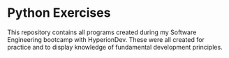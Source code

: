 # Python Exercises
This repository contains all programs created during my Software Engineering bootcamp with HyperionDev. These were all created for practice and to display knowledge of fundamental development principles.
